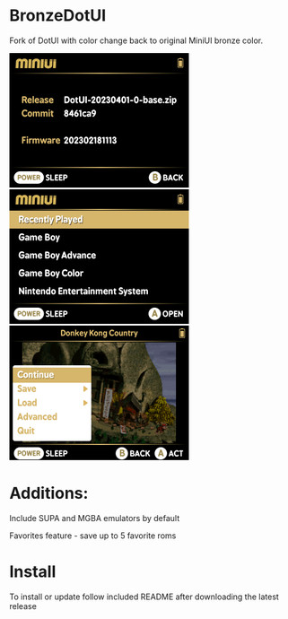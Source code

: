 # BronzeDotUI

Fork of DotUI with color change back to original MiniUI bronze color.

<img src="github/release.png" width=320 /> <img src="github/main.png" width=320 /> <img src="github/menu.png" width=320 />

# Additions:
Include SUPA and MGBA emulators by default

Favorites feature - save up to 5 favorite roms

# Install
To install or update follow included README after downloading the latest release
